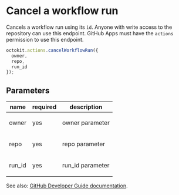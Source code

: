 # Cancel a workflow run

Cancels a workflow run using its `id`. Anyone with write access to the repository can use this endpoint. GitHub Apps must have the `actions` permission to use this endpoint.

```js
octokit.actions.cancelWorkflowRun({
  owner,
  repo,
  run_id
});
```

## Parameters

<table>
  <thead>
    <tr>
      <th>name</th>
      <th>required</th>
      <th>description</th>
    </tr>
  </thead>
  <tbody>
    <tr><td>owner</td><td>yes</td><td>

owner parameter

</td></tr>
<tr><td>repo</td><td>yes</td><td>

repo parameter

</td></tr>
<tr><td>run_id</td><td>yes</td><td>

run_id parameter

</td></tr>
  </tbody>
</table>

See also: [GitHub Developer Guide documentation](endpoint.documentationUrl).

